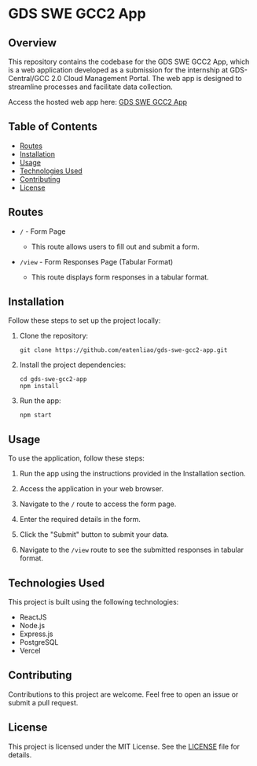 # GDS SWE GCC2 App

## Overview

This repository contains the codebase for the GDS SWE GCC2 App, which is a web application developed as a submission for the internship at GDS-Central/GCC 2.0 Cloud Management Portal. The web app is designed to streamline processes and facilitate data collection.

Access the hosted web app here: [GDS SWE GCC2 App](https://gds-swe-gcc2-client.vercel.app/)

## Table of Contents

- [Routes](#routes)
- [Installation](#installation)
- [Usage](#usage)
- [Technologies Used](#technologies-used)
- [Contributing](#contributing)
- [License](#license)

## Routes

- `/` - Form Page
  - This route allows users to fill out and submit a form.

- `/view` - Form Responses Page (Tabular Format)
  - This route displays form responses in a tabular format.

## Installation

Follow these steps to set up the project locally:

1. Clone the repository:

   ```shell
   git clone https://github.com/eatenliao/gds-swe-gcc2-app.git
   ```

2. Install the project dependencies:

   ```shell
   cd gds-swe-gcc2-app
   npm install
   ```

3. Run the app:

   ```shell
   npm start
   ```

## Usage

To use the application, follow these steps:

1. Run the app using the instructions provided in the Installation section.

2. Access the application in your web browser.

3. Navigate to the `/` route to access the form page.

4. Enter the required details in the form.

5. Click the "Submit" button to submit your data.

6. Navigate to the `/view` route to see the submitted responses in tabular format.

## Technologies Used

This project is built using the following technologies:

- ReactJS
- Node.js
- Express.js
- PostgreSQL
- Vercel

## Contributing

Contributions to this project are welcome. Feel free to open an issue or submit a pull request.

## License

This project is licensed under the MIT License. See the [LICENSE](LICENSE) file for details.

